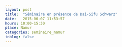 ```yaml
---
layout: post
title:  "Séminaire en présence de Dai-Sifu Schwarz"
date:   2015-06-07 11:53:57
hours: 10:00-15:30
place: Namur
categories: seminaire_namur
inblog: false
---
```



